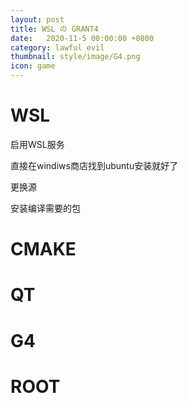 ```yaml
---
layout: post
title: WSL の GRANT4
date:   2020-11-5 00:00:00 +0800
category: lawful evil
thumbnail: style/image/G4.png
icon: game
---
```


# WSL
启用WSL服务

直接在windiws商店找到ubuntu安装就好了

更换源

安装编译需要的包



# CMAKE





# QT








# G4





# ROOT






